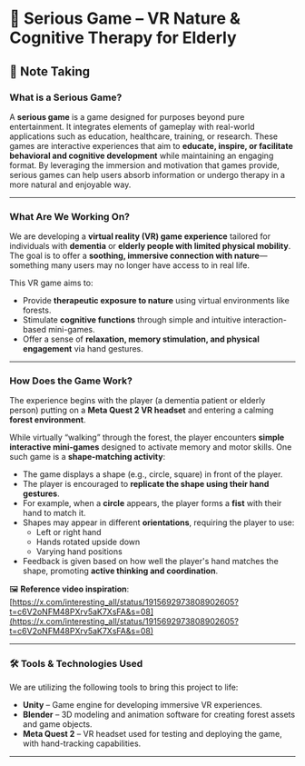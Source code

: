 # 🌿 Serious Game – VR Nature & Cognitive Therapy for Elderly

## 📝 Note Taking

### What is a Serious Game?

A **serious game** is a game designed for purposes beyond pure entertainment. It integrates elements of gameplay with real-world applications such as education, healthcare, training, or research. These games are interactive experiences that aim to **educate, inspire, or facilitate behavioral and cognitive development** while maintaining an engaging format. By leveraging the immersion and motivation that games provide, serious games can help users absorb information or undergo therapy in a more natural and enjoyable way.

---

### What Are We Working On?

We are developing a **virtual reality (VR) game experience** tailored for individuals with **dementia** or **elderly people with limited physical mobility**. The goal is to offer a **soothing, immersive connection with nature**—something many users may no longer have access to in real life.

This VR game aims to:

- Provide **therapeutic exposure to nature** using virtual environments like forests.
- Stimulate **cognitive functions** through simple and intuitive interaction-based mini-games.
- Offer a sense of **relaxation, memory stimulation, and physical engagement** via hand gestures.

---

### How Does the Game Work?

The experience begins with the player (a dementia patient or elderly person) putting on a **Meta Quest 2 VR headset** and entering a calming **forest environment**.

While virtually “walking” through the forest, the player encounters **simple interactive mini-games** designed to activate memory and motor skills. One such game is a **shape-matching activity**:

- The game displays a shape (e.g., circle, square) in front of the player.
- The player is encouraged to **replicate the shape using their hand gestures**.
- For example, when a **circle** appears, the player forms a **fist** with their hand to match it.
- Shapes may appear in different **orientations**, requiring the player to use:
  - Left or right hand
  - Hands rotated upside down
  - Varying hand positions
- Feedback is given based on how well the player's hand matches the shape, promoting **active thinking and coordination**.

🖼️ **Reference video inspiration**:  
[https://x.com/interesting_aIl/status/1915692973808902605?t=c6V2oNFM48PXrv5aK7XsFA&s=08](https://x.com/interesting_aIl/status/1915692973808902605?t=c6V2oNFM48PXrv5aK7XsFA&s=08)

---

### 🛠️ Tools & Technologies Used

We are utilizing the following tools to bring this project to life:

- **Unity** – Game engine for developing immersive VR experiences.
- **Blender** – 3D modeling and animation software for creating forest assets and game objects.
- **Meta Quest 2** – VR headset used for testing and deploying the game, with hand-tracking capabilities.

---
